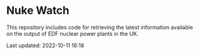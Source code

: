 # Nuke Watch

This repository includes code for retrieving the latest information available on the output of EDF nuclear power plants in the UK.

Last updated: 2022-10-11 16:18